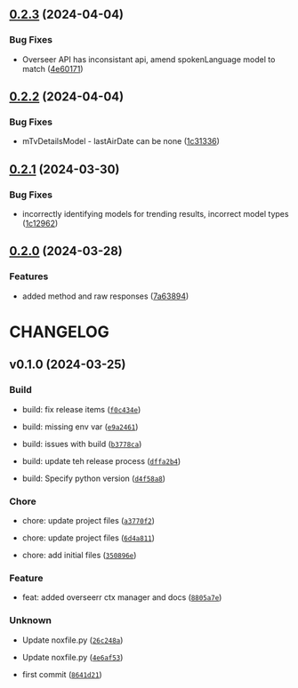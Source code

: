## [0.2.3](https://github.com/totaldebug/asyncpow/compare/v0.2.2...v0.2.3) (2024-04-04)


### Bug Fixes

* Overseer API has inconsistant api, amend spokenLanguage model to match ([4e60171](https://github.com/totaldebug/asyncpow/commit/4e60171c2d4a92866b468eb5657f17204d1593d3))

## [0.2.2](https://github.com/totaldebug/asyncpow/compare/v0.2.1...v0.2.2) (2024-04-04)


### Bug Fixes

* mTvDetailsModel - lastAirDate can be none ([1c31336](https://github.com/totaldebug/asyncpow/commit/1c31336f9a99a54efa9db7caf4ab49c51f9d1a2d))

## [0.2.1](https://github.com/totaldebug/asyncpow/compare/v0.2.0...v0.2.1) (2024-03-30)


### Bug Fixes

* incorrectly identifying models for trending results, incorrect model types ([1c12962](https://github.com/totaldebug/asyncpow/commit/1c12962207e8dd3d5f402e8ce8133cddcaf11da0))

## [0.2.0](https://github.com/totaldebug/asyncpow/compare/v0.1.0...v0.2.0) (2024-03-28)


### Features

* added method and raw responses ([7a63894](https://github.com/totaldebug/asyncpow/commit/7a63894ac76b44e99f409def7c6f5e9abf13188c))

# CHANGELOG



## v0.1.0 (2024-03-25)

### Build

* build: fix release items ([`f0c434e`](https://github.com/totaldebug/asyncpow/commit/f0c434eb36c2862be55ae7487d733aaf255886ab))

* build: missing env var ([`e9a2461`](https://github.com/totaldebug/asyncpow/commit/e9a2461c1f3fe09ebb9c36663569484e368bcd0f))

* build: issues with build ([`b3778ca`](https://github.com/totaldebug/asyncpow/commit/b3778cad3c5e0e117a5ed5ab21a0ebe1d9afdbd5))

* build: update teh release process ([`dffa2b4`](https://github.com/totaldebug/asyncpow/commit/dffa2b429025768d7987ffa68ec8100ac5f7e87d))

* build: Specify python version ([`d4f58a8`](https://github.com/totaldebug/asyncpow/commit/d4f58a845bf055be0a550730497ca7511b613cfa))

### Chore

* chore: update project files ([`a3770f2`](https://github.com/totaldebug/asyncpow/commit/a3770f2f39ed919be688221c759556b7286ed4fe))

* chore: update project files ([`6d4a811`](https://github.com/totaldebug/asyncpow/commit/6d4a8114d12cea47fb4e629574ba1bc9072c0b59))

* chore: add initial files ([`350896e`](https://github.com/totaldebug/asyncpow/commit/350896e80dfbc108e5eed1900c3617bb018e6584))

### Feature

* feat: added overseerr ctx manager and docs ([`8805a7e`](https://github.com/totaldebug/asyncpow/commit/8805a7ed2e178338c036dabb2b1b8988165f01b7))

### Unknown

* Update noxfile.py ([`26c248a`](https://github.com/totaldebug/asyncpow/commit/26c248a5ee18d41c0917d2e20c668c1475ec0a4c))

* Update noxfile.py ([`4e6af53`](https://github.com/totaldebug/asyncpow/commit/4e6af5327e35ab5ef4675f1c1ef2182a7dfb1327))

* first commit ([`8641d21`](https://github.com/totaldebug/asyncpow/commit/8641d21acd332fb1f24348059af5388b4f669873))
